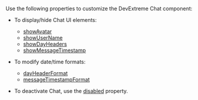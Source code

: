 Use the following properties to customize the DevExtreme Chat component:

- To display/hide Chat UI elements:
    - [showAvatar](/Documentation/ApiReference/UI_Components/dxChat/Configuration/#showAvatar)    
    - [showUserName](/Documentation/ApiReference/UI_Components/dxChat/Configuration/#showUserName)    
    - [showDayHeaders](/Documentation/ApiReference/UI_Components/dxChat/Configuration/#showDayHeaders)     
    - [showMessageTimestamp](/Documentation/ApiReference/UI_Components/dxChat/Configuration/#showMessageTimestamp)

- To modify date/time formats:
    - [dayHeaderFormat](/Documentation/ApiReference/UI_Components/dxChat/Configuration/#dayHeaderFormat)     
    - [messageTimestampFormat](/Documentation/ApiReference/UI_Components/dxChat/Configuration/#messageTimestampFormat) 

- To deactivate Chat, use the [disabled](/Documentation/ApiReference/UI_Components/dxChat/Configuration/#disabled) property.
<!--split-->